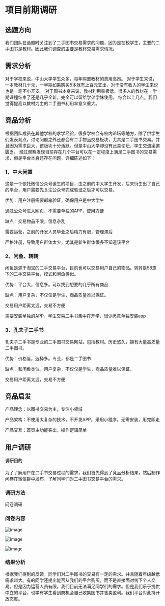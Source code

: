 
# 项目前期调研

##  选题方向

我们团队在选题时关注到了二手图书交易需求的问题，因为是在校学生，主要的二手图书是教材。因此我们调查的主要是教材交易需求情况。

## 需求分析

对于学校来说，中山大学学生众多，每年购置教材的费用高昂。
对于学生来说，一本教材几十元，一学期如果购买5本就有上百元支出，对于没有收入的学生来说也是一笔不小开支。
对于图书本身来说，教材利用率极低，很多人的教材在一学期课程结束了还是几乎全新。完全可以留给学弟学妹使用。
综合以上几点，我们觉得提高以教材为主的二手图书利用率意义重大。

## 竞品分析

根据团队成员在其他学校的求学经验，很多学校会有校内论坛等地方，除了供学生们发表观点，讨论问题之外还都会有二手物品交易板块，尤其是二手图书交易。并且因为需求巨大，该板块十分活跃。但是中山大学却没有此类论坛，学生交流渠道匮乏。
经过观察发现目前存在几个平台可以在一定程度上满足二手图书的交易需求，但是平台本身还存在问题，详细陈述如下：

### 1、中大闲置

这是一个依托微信公众号诞生的项目，由之前的中大学生开发，后来衍生出了自己的平台，用户需要先关注公众号完成验证之后才可以交易。

优势：用户注册需要邮箱验证，确保用户是中大学生

通过公众号进入网页，不需要单独的APP，使用方便

缺点：交易物品不限，信息杂乱

需要运营，之前的开发人员毕业之后精力有限，管理滞后

严格注册，导致用户群体太少，尤其是新生群体很多不知道该平台

### 2、闲鱼、转转

闲鱼是源于淘宝的二手交易平台，目前也可以交易用户自己的物品。转转是58旗下的二手交易平台，模式和闲鱼类似。

优势：平台大，信息多。可以找到想要的几乎所有商品

缺点：用户复杂，不仅仅是学生，商品质量难以保证。

交易用户距离太远，交易不方便

需要安装单独的APP，学生交易二手书集中在开学，很少愿意单独安装app

### 3、孔夫子二手书

孔夫子二手书是专业的二手图书交易网站，包括教材。历史悠久，拥有大量高质量二手图书。

优势：价格低，选择多。专业，都是二手图书

缺点：和闲鱼类似。用户复杂，不仅仅是学生，商品质量难以保证。

交易用户距离太远，交易不方便


## 竞品启发

产品理念：以图书交易为主，专注小领域

产品架构：不使用太复杂的技术，不开发APP。采用小程序，无需安装，用完即走

产品交互：首页主功能突出，操作逻辑简单

## 用户调研

#### 调研目的
为了了解用户在二手书交易过程的需求，我们首先得到了竞品分析结果，然后制作问卷在微信群中发布，了解同学们对二手图书交易平台的需求。

### 调研方法

问卷调研

### 问卷内容

![image](https://github.com/resisterdkdk/Mini-Program-for-used-books/raw/master/img/wenjuan/wenjuan1.png)

![image](https://github.com/resisterdkdk/Mini-Program-for-used-books/raw/master/img/wenjuan/wenjuan2.png)

![image](https://github.com/resisterdkdk/Mini-Program-for-used-books/raw/master/img/wenjuan/wenjuan3.png)

### 结果分析

根据我们得到的反馈，同学们对二手图书的交易有一定的需求。并且随着年级越低需求越大。有的同学还提出能否从我们的平台购买，而不是直接面对线下个人交易。但是因为运营人员有限，我们目前无法满足同学们的需求。但是我们乐于提供中立的平台，也学有学生看到商机会自己收集图书并售卖盈利。我们平台对此持开放态度。







